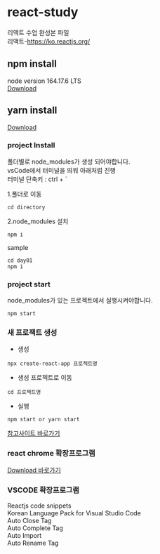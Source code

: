 # react-study
리액트 수업 완성본 파일<br/>
리액트-https://ko.reactjs.org/

## npm install
node version 164.17.6 LTS<br/> 
[Download](https://nodejs.org/ko/)

## yarn install
[Download](https://classic.yarnpkg.com/en/docs/install#windows-stable)

### project Install
폴더별로 node_modules가 생성 되어야합니다.<br/> 
vsCode에서 터미널을 띄워 아래처럼 진행<br/> 
터미널 단축키 : ctrl + `

1.폴더로 이동
```
cd directory
```
2.node_modules 설치
```
npm i
```

sample
```
cd day01
npm i
```

### project start
node_modules가 있는 프로젝트에서 실행시켜야합니다.

```
npm start
```

### 새 프로잭트 생성
- 생성
```
npx create-react-app 프로젝트명
```
- 생성 프로젝트로 이동
```
cd 프로젝트명
```
- 실행
```
npm start or yarn start
```
[참고사이트 바로가기](https://create-react-app.dev/docs/getting-started)

### react chrome 확장프로그램
[Download 바로가기](https://chrome.google.com/webstore/detail/react-developer-tools/fmkadmapgofadopljbjfkapdkoienihi?hl=ko)

### VSCODE 확장프로그램
Reactjs code snippets<br/>
Korean Language Pack for Visual Studio Code<br/> 
Auto Close Tag<br/> 
Auto Complete Tag<br/> 
Auto Import <br/> 
Auto Rename Tag






